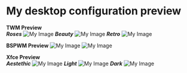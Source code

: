 # My desktop configuration preview

<b>TWM Preview</b> \
<i><b>Roses</b></i>
![My Image](https://github.com/diws1/dotfiles/blob/main/screenshots/twm%20rose.png)
<i><b>Beauty</b></i>
![My Image](https://github.com/diws1/dotfiles/blob/main/screenshots/twm%20beauty.png)
<i><b>Retro</b></i>
![My Image](https://github.com/diws1/dotfiles/blob/main/screenshots/twm%20retro.png)

<b>BSPWM Preview</b>
![My Image](https://github.com/diws1/dotfiles/blob/main/screenshots/bspwm%20preview%20idle.png)
![My Image](https://github.com/diws1/dotfiles/blob/main/screenshots/bspwm%20preview.png)

<b>Xfce Preview</b> \
<i><b>Aestethic</b></i>
![My Image](https://github.com/diws1/dotfiles/blob/main/screenshots/xfce%20aestethic%20preview.png)
<i><b>Light</b></i>
![My Image](https://github.com/diws1/dotfiles/blob/main/screenshots/xfce%20light%20preview.png)
<i><b>Dark</b></i>
![My Image](https://github.com/diws1/dotfiles/blob/main/screenshots/xfce%20dark%20preview.png)
